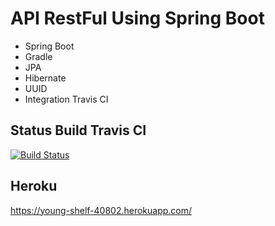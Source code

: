 # API RestFul Using Spring Boot

- Spring Boot
- Gradle
- JPA
- Hibernate
- UUID
- Integration Travis CI

## Status Build Travis CI
[![Build Status](https://travis-ci.org/halysonrp/app-rest-spring-v2.svg?branch=master)](https://travis-ci.org/halysonrp/app-rest-spring-v2)


## Heroku
https://young-shelf-40802.herokuapp.com/
